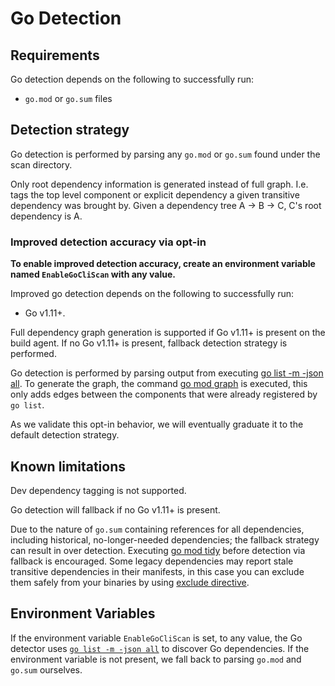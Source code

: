 # Go Detection

## Requirements

Go detection depends on the following to successfully run:

- `go.mod` or `go.sum` files

## Detection strategy

Go detection is performed by parsing any `go.mod` or `go.sum` found under the scan directory.

Only root dependency information is generated instead of full graph.
I.e. tags the top level component or explicit dependency a given transitive dependency was brought by.
Given a dependency tree A -> B -> C, C's root dependency is A.

### Improved detection accuracy via opt-in

**To enable improved detection accuracy, create an environment variable named `EnableGoCliScan` with any value.**

Improved go detection depends on the following to successfully run:

- Go v1.11+.

Full dependency graph generation is supported if Go v1.11+ is present on the build agent.
If no Go v1.11+ is present, fallback detection strategy is performed.

Go detection is performed by parsing output from executing [go list -m -json all](1). To generate the graph, the command [go mod graph](2) is executed, this only adds edges between the components that were already registered by `go list`.

As we validate this opt-in behavior, we will eventually graduate it to the default detection strategy.

## Known limitations

Dev dependency tagging is not supported.

Go detection will fallback if no Go v1.11+ is present.

Due to the nature of `go.sum` containing references for all dependencies, including historical, no-longer-needed dependencies; the fallback strategy can result in over detection.
Executing [go mod tidy](https://go.dev/ref/mod#go-mod-tidy) before detection via fallback is encouraged.
Some legacy dependencies may report stale transitive dependencies in their manifests, in this case you can exclude them safely from your binaries by using [exclude directive](https://go.dev/doc/modules/gomod-ref#exclude).

## Environment Variables

If the environment variable `EnableGoCliScan` is set, to any value, the Go detector uses [`go list -m -json all`][1] to discover Go dependencies.
If the environment variable is not present, we fall back to parsing `go.mod` and `go.sum` ourselves.

[1]: https://go.dev/ref/mod#go-list-m
[2]: https://go.dev/ref/mod#go-mod-graph
